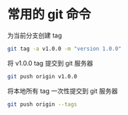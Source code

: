 # 常用的 git 命令

为当前分支创建 tag

```sh
git tag -a v1.0.0 -m "version 1.0.0"
```

将 v1.0.0 tag 提交到 git 服务器

```sh
git push origin v1.0.0
```

将本地所有 tag 一次性提交到 git 服务器

```sh
git push origin --tags
```
